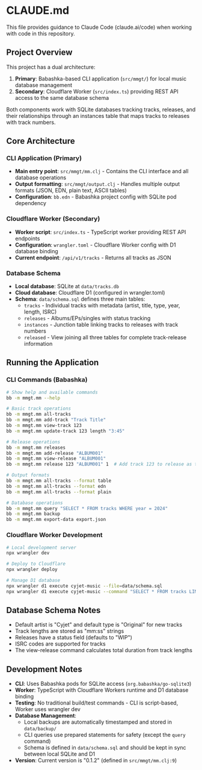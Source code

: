 # CLAUDE.md

This file provides guidance to Claude Code (claude.ai/code) when working with code in this repository.

## Project Overview

This project has a dual architecture:
1. **Primary**: Babashka-based CLI application (`src/mmgt/`) for local music database management
2. **Secondary**: Cloudflare Worker (`src/index.ts`) providing REST API access to the same database schema

Both components work with SQLite databases tracking tracks, releases, and their relationships through an instances table that maps tracks to releases with track numbers.

## Core Architecture

### CLI Application (Primary)
- **Main entry point**: `src/mmgt/mm.clj` - Contains the CLI interface and all database operations
- **Output formatting**: `src/mmgt/output.clj` - Handles multiple output formats (JSON, EDN, plain text, ASCII tables)
- **Configuration**: `bb.edn` - Babashka project config with SQLite pod dependency

### Cloudflare Worker (Secondary)
- **Worker script**: `src/index.ts` - TypeScript worker providing REST API endpoints
- **Configuration**: `wrangler.toml` - Cloudflare Worker config with D1 database binding
- **Current endpoint**: `/api/v1/tracks` - Returns all tracks as JSON

### Database Schema
- **Local database**: SQLite at `data/tracks.db`
- **Cloud database**: Cloudflare D1 (configured in wrangler.toml)
- **Schema**: `data/schema.sql` defines three main tables:
  - `tracks` - Individual tracks with metadata (artist, title, type, year, length, ISRC)
  - `releases` - Albums/EPs/singles with status tracking  
  - `instances` - Junction table linking tracks to releases with track numbers
  - `released` - View joining all three tables for complete track-release information

## Running the Application

### CLI Commands (Babashka)
```bash
# Show help and available commands
bb -m mmgt.mm --help

# Basic track operations
bb -m mmgt.mm all-tracks
bb -m mmgt.mm add-track "Track Title"
bb -m mmgt.mm view-track 123
bb -m mmgt.mm update-track 123 length "3:45"

# Release operations
bb -m mmgt.mm releases
bb -m mmgt.mm add-release "ALBUM001"
bb -m mmgt.mm view-release "ALBUM001"
bb -m mmgt.mm release 123 "ALBUM001" 1  # Add track 123 to release as track #1

# Output formats
bb -m mmgt.mm all-tracks --format table
bb -m mmgt.mm all-tracks --format edn
bb -m mmgt.mm all-tracks --format plain

# Database operations
bb -m mmgt.mm query "SELECT * FROM tracks WHERE year = 2024"
bb -m mmgt.mm backup
bb -m mmgt.mm export-data export.json
```

### Cloudflare Worker Development
```bash
# Local development server
npx wrangler dev

# Deploy to Cloudflare
npx wrangler deploy

# Manage D1 database
npx wrangler d1 execute cyjet-music --file=data/schema.sql
npx wrangler d1 execute cyjet-music --command "SELECT * FROM tracks LIMIT 5"
```

## Database Schema Notes

- Default artist is "Cyjet" and default type is "Original" for new tracks
- Track lengths are stored as "mm:ss" strings
- Releases have a status field (defaults to "WIP")
- ISRC codes are supported for tracks
- The view-release command calculates total duration from track lengths

## Development Notes

- **CLI**: Uses Babashka pods for SQLite access (`org.babashka/go-sqlite3`)
- **Worker**: TypeScript with Cloudflare Workers runtime and D1 database binding
- **Testing**: No traditional build/test commands - CLI is script-based, Worker uses wrangler dev
- **Database Management**: 
  - Local backups are automatically timestamped and stored in `data/backup/`
  - CLI queries use prepared statements for safety (except the `query` command)
  - Schema is defined in `data/schema.sql` and should be kept in sync between local SQLite and D1
- **Version**: Current version is "0.1.2" (defined in `src/mmgt/mm.clj:9`)